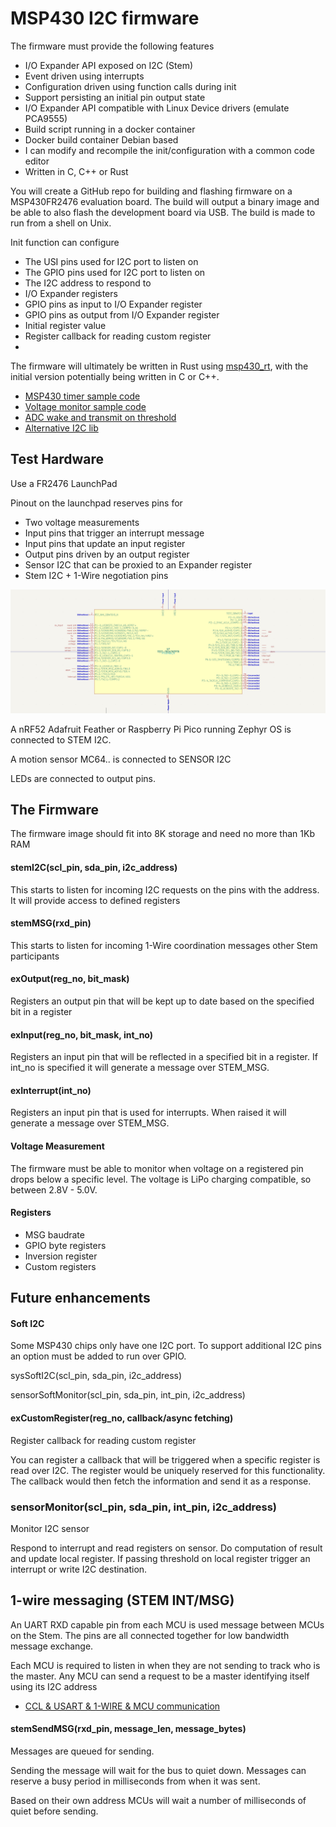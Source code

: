 # MSP430 I2C firmware

The firmware must provide the following features

- I/O Expander API exposed on I2C (Stem)
- Event driven using interrupts
- Configuration driven using function calls during init
- Support persisting an initial pin output state
- I/O Expander API compatible with Linux Device drivers (emulate PCA9555)
- Build script running in a docker container
- Docker build container Debian based
- I can modify and recompile the init/configuration with a common code editor
- Written in C, C++ or Rust

You will create a GitHub repo for building and flashing firmware on a MSP430FR2476 evaluation board.
The build will output a binary image and be able to also flash the development board via USB.
The build is made to run from a shell on Unix.

Init function can configure
- The USI pins used for I2C port to listen on
- The GPIO pins used for I2C port to listen on
- The I2C address to respond to
- I/O Expander registers
- GPIO pins as input to I/O Expander register
- GPIO pins as output from I/O Expander register
- Initial register value
- Register callback for reading custom register
- 

The firmware will ultimately be written in Rust using [msp430_rt](https://docs.rs/msp430-rt/0.2.4/msp430_rt/),
with the initial version potentially being written in C or C++.

- [MSP430 timer sample code](https://embedded.fm/blog/ese101-msp430-timer-example)
- [Voltage monitor sample code](https://training.ti.com/msp430-housekeeping-voltage-monitor)
- [ADC wake and transmit on threshold](https://training.ti.com/msp-mcu-training-adc-wake-and-transmit-english?context=1147398-1147608-1147442)
- [Alternative I2C lib](https://github.com/jwr/msp430_usi_i2c)


## Test Hardware

Use a FR2476 LaunchPad

Pinout on the launchpad reserves pins for

- Two voltage measurements
- Input pins that trigger an interrupt message
- Input pins that update an input register
- Output pins driven by an output register
- Sensor I2C that can be proxied to an Expander register
- Stem I2C + 1-Wire negotiation pins

![MSP430 symbol](./TEST-FR2476.png)

A nRF52 Adafruit Feather or Raspberry Pi Pico running Zephyr OS is connected to STEM I2C.

A motion sensor MC64.. is connected to SENSOR I2C

LEDs are connected to output pins.


## The Firmware

The firmware image should fit into 8K storage and need no more than 1Kb RAM


#### stemI2C(scl_pin, sda_pin, i2c_address)

This starts to listen for incoming I2C requests on the pins with the address. 
It will provide access to defined registers

#### stemMSG(rxd_pin)

This starts to listen for incoming 1-Wire coordination messages other Stem participants

#### exOutput(reg_no, bit_mask)

Registers an output pin that will be kept up to date based on the specified bit in a register

#### exInput(reg_no, bit_mask, int_no)

Registers an input pin that will be reflected in a specified bit in a register.
If int_no is specified it will generate a message over STEM_MSG.


#### exInterrupt(int_no)

Registers an input pin that is used for interrupts. When raised it will generate a message over STEM_MSG.


#### Voltage Measurement



The firmware must be able to monitor when voltage on a registered pin drops below a specific level.
The voltage is LiPo charging compatible, so between 2.8V - 5.0V.


#### Registers

- MSG baudrate
- GPIO byte registers
- Inversion register
- Custom registers


## Future enhancements

#### Soft I2C

Some MSP430 chips only have one I2C port. To support additional I2C pins
an option must be added to run over GPIO.

sysSoftI2C(scl_pin, sda_pin, i2c_address)

sensorSoftMonitor(scl_pin, sda_pin, int_pin, i2c_address)

#### exCustomRegister(reg_no, callback/async fetching) 

Register callback for reading custom register

You can register a callback that will be triggered when a specific register is read over I2C.
The register would be uniquely reserved for this functionality.
The callback would then fetch the information and send it as a response.



### sensorMonitor(scl_pin, sda_pin, int_pin, i2c_address)

Monitor I2C sensor

Respond to interrupt and read registers on sensor.
Do computation of result and update local register.
If passing threshold on local register trigger an interrupt or write I2C destination.



## 1-wire messaging (STEM INT/MSG)

An UART RXD capable pin from each MCU is used message between MCUs on the Stem.
The pins are all connected together for low bandwidth message exchange.

Each MCU is required to listen in when they are not sending to track who is the master.
Any MCU can send a request to be a master identifying itself using its I2C address

- [CCL & USART & 1-WIRE & MCU communication](https://www.avrfreaks.net/forum/ccl-usart-1-wire-mcu-communication-closedsuccess)

#### stemSendMSG(rxd_pin, message_len, message_bytes)

Messages are queued for sending.

Sending the message will wait for the bus to quiet down.
Messages can reserve a busy period in milliseconds from when it was sent.

Based on their own address MCUs will wait a number of milliseconds of quiet before sending.


